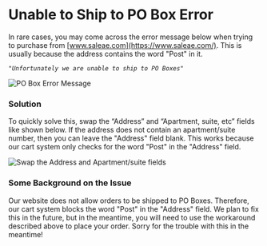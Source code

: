 # Unable to Ship to PO Box Error

In rare cases, you may come across the error message below when trying to purchase from [www.saleae.com](https://www.saleae.com/). This is usually because the address contains the word "Post" in it.

_`"Unfortunately we are unable to ship to PO Boxes"`_

![PO Box Error Message](<../../../.gitbook/assets/po box error.png>)

### Solution

To quickly solve this, swap the “Address” and “Apartment, suite, etc” fields like shown below. If the address does not contain an apartment/suite number, then you can leave the "Address" field blank. This works because our cart system only checks for the word "Post" in the "Address" field.

![Swap the Address and Apartment/suite fields](../../../.gitbook/assets/swap.png)

### Some Background on the Issue

Our website does not allow orders to be shipped to PO Boxes. Therefore, our cart system blocks the word "Post" in the "Address" field. We plan to fix this in the future, but in the meantime, you will need to use the workaround described above to place your order. Sorry for the trouble with this in the meantime!

